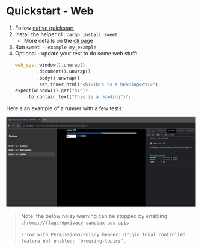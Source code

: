 # Quickstart - Web

1. Follow [native quickstart](../native/index.md)
1. Install the helper cli: `cargo install sweet`
	- More details on the [cli page](../cli.md)
2. Run `sweet --example my_example`
3. Optional - update your test to do some web stuff:
	```rs
	web_sys::window().unwrap()
			.document().unwrap()
			.body().unwrap()
			.set_inner_html("<h1>This is a heading</h1>");
	expect(window()).get("h1")?
		.to_contain_text("This is a heading")?;
	```


Here's an example of a runner with a few tests:

![wasm-runner](../images/wasm-runner.png)


> Note: the below noisy warning can be stopped by enabling `chrome://flags/#privacy-sandbox-ads-apis`
> 
> `Error with Permissions-Policy header: Origin trial controlled feature not enabled: 'browsing-topics'.`